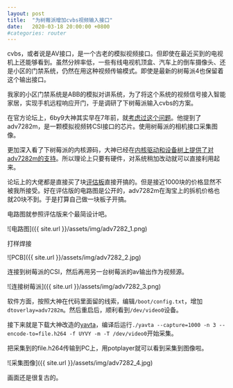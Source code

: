 ```yaml
---
layout: post
title:  "为树莓派增加cvbs视频输入接口"
date:   2020-03-18 20:00:00 +0800
#categories: router
---
```


cvbs，或者说是AV接口，是一个古老的模拟视频接口。但即使在最近买到的电视机上还能够看到。虽然分辨率低，一些有线电视机顶盒、汽车上的倒车摄像头、还是小区的门禁系统，仍然在用这种视频传输模式。即使是最新的树莓派4也保留着这个输出接口。

我家的小区门禁系统是ABB的模拟对讲系统，为了将这个系统的视频信号接入智能家居，实现手机远程响应开门，于是调研了下树莓派输入cvbs的方案。

在官方论坛上，6by9大神其实早在7年前，就[考虑过这个问题](https://www.raspberrypi.org/forums/viewtopic.php?t=221010)。他提到了adv7282m，是一颗模拟视频转CSI接口的芯片。使用树莓派的相机接口采集图像。

更加深入看了下树莓派的内核源码，大神已经在[内核驱动和设备树上提供了对adv7282m的支持](https://github.com/raspberrypi/linux/commit/7a1a26f750c03102b4a16f85967f293ee271678c)。所以理论上只要有硬件，对系统稍加改动就可以直接利用起来。

论坛上的大佬都是直接买了块[评估板](https://www.analog.com/cn/products/adv7282.html)直接开搞的。但是接近1000块的价格显然不被我所接受。好在评估版的电路图是公开的，adv7282m在淘宝上的拆机价格也就20块不到。于是打算自己做一块板子开搞。

电路图就参照评估版来个最简设计吧。

![电路图]({{ site.url }}/assets/img/adv7282_1.png)

打样焊接

![PCB]({{ site.url }}/assets/img/adv7282_2.jpg)

连接到树莓派的CSI，然后再用另一台树莓派的av输出作为视频源。

![连接树莓派]({{ site.url }}/assets/img/adv7282_3.png)

软件方面，按照大神在代码里面留的线索，编辑`/boot/config.txt`，增加`dtoverlay=adv7282m`。然后重启后，顺利看到`/dev/video0`设备。

接下来就是下载大神改造的[yavta](https://github.com/6by9/yavta)，编译后运行`./yavta --capture=1000 -n 3 --encode-to=file.h264 -f UYVY -m -T /dev/video0`开始采集。

把采集到的file.h264传输到PC上，用potplayer就可以看到采集到图像啦。

![采集图像]({{ site.url }}/assets/img/adv7282_4.jpg)

画面还是很复古的。

